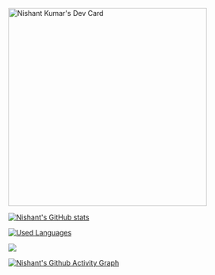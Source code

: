 <a href="https://app.daily.dev/nishant666"><img src="https://api.daily.dev/devcards/2e44cbe8d05c4b0499f77edf9c4daf9b.png?r=rxs" width="400" alt="Nishant Kumar's Dev Card"/></a>


[![Nishant's GitHub stats](https://github-readme-stats-j05el383g.vercel.app/api?username=nishant-666&include_all_commits=true&show_icons=true&theme=dark)](https://github.com/nishant-666/nishant-666/blob/master/readme.md)

[![Used Languages](https://github-readme-stats.vercel.app/api/top-langs/?username=nishant-666&show_icons=true&theme=dark)](https://github.com/nishant-666/nishant-666/blob/master/readme.md)

![](https://komarev.com/ghpvc/?username=nishant-666)

[![Nishant's Github Activity Graph](https://activity-graph.herokuapp.com/graph?username=nishant-666)](https://github.com/nishant-666/readme.md)
